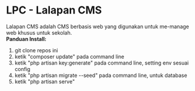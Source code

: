 # LPC - Lalapan CMS #
Lalapan CMS adalah CMS berbasis web yang digunakan untuk me-manage web khusus untuk sekolah. <br/>
<b> Panduan Install:</b>
<ol>
    <li>git clone repos ini</li>
    <li>ketik "composer update" pada command line </li>
    <li>ketik "php artisan key:generate" pada command line, setting env sesuai config</li>
    <li>ketik "php artisan migrate --seed" pada command line, untuk database </li>
    <li>ketik "php artisan serve" </li>    
</ol>
